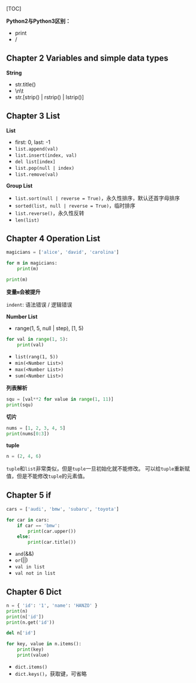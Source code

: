 
[TOC]

__Python2与Python3区别：__

- print
- /

## Chapter 2 Variables and simple data types

__String__

- str.title()
- \n\t
- str.[strip() | rstrip() | lstrip()]

## Chapter 3 List

__List__

- first: 0, last: -1
- `list.append(val)`
- `list.insert(index, val)`
- `del list[index]`
- `list.pop(null | index)`
- `list.remove(val)`

__Group List__

- `list.sort(null | reverse = True)`，永久性排序，默认还首字母排序
- `sorted(list, null | reverse = True)`，临时排序
- `list.reverse()`，永久性反转
- `len(list)`

## Chapter 4 Operation List

```python
magicians = ['alice', 'david', 'carolina']

for m in magicians:
	print(m)

print(m)
```

__变量`m`会被提升__

`indent`: 语法错误 / 逻辑错误

__Number List__

- range(1, 5, null | step), [1, 5)
```python
for val in range(1, 5):
	print(val)
```
- `list(rang(1, 5))`
- `min(<Number List>)`
- `max(<Number List>)`
- `sum(<Number List>)`

__列表解析__
```python
squ = [val**2 for value in range(1, 11)]
print(squ)
```

__切片__
```python
nums = [1, 2, 3, 4, 5]
print(nums[0:3])
```


__tuple__
```python
n = (2, 4, 6)
```

`tuple`和`list`非常类似，但是`tuple`一旦初始化就不能修改。
可以给`tuple`重新赋值，但是不能修改`tuple`的元素值。

## Chapter 5 if

```python
cars = ['audi', 'bmw', 'subaru', 'toyota']

for car in cars:
	if car == 'bmw':
		print(car.upper())
	else:
		print(car.title())
```

- `and`(&&)
- `or`(||)
- `val in list`
- `val not in list`

## Chapter 6 Dict

```python
n = { 'id': '1', 'name': 'HANZO' }
print(n)
print(n['id'])
print(n.get('id'))

del n['id']

for key, value in n.items():
	print(key)
	print(value)
```

- `dict.items()`
- `dict.keys()`，获取键，可省略

